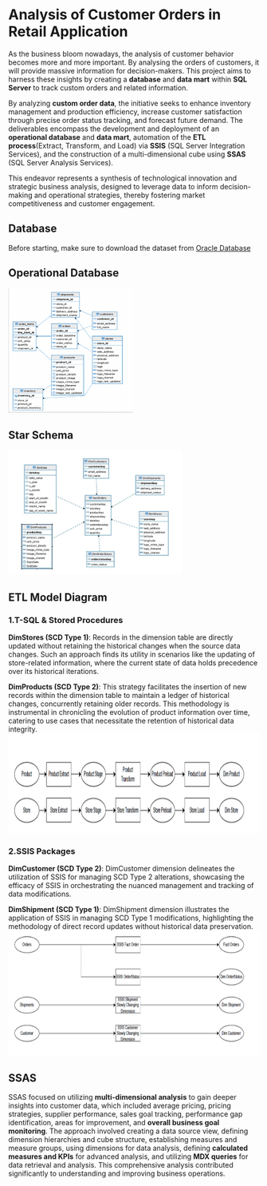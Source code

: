 # Analysis of Customer Orders in Retail Application  

As the business bloom nowadays, the analysis of customer behavior becomes more and more important. By analysing the orders of customers, it will provide massive information for decision-makers. This project aims to harness these insights by creating a **database** and **data mart** within **SQL Server** to track custom orders and related information.   

By analyzing **custom order data**, the initiative seeks to enhance inventory management and production efficiency, increase customer satisfaction through precise order status tracking, and forecast future demand. The deliverables encompass the development and deployment of an **operational database** and **data mart**, automation of the **ETL process**(Extract, Transform, and Load) via **SSIS** (SQL Server Integration Services), and the construction of a multi-dimensional cube using **SSAS** (SQL Server Analysis Services).   

This endeavor represents a synthesis of technological innovation and strategic business analysis, designed to leverage data to inform decision-making and operational strategies, thereby fostering market competitiveness and customer engagement.  

## Database
Before starting, make sure to download the dataset from [Oracle Database](https://docs.oracle.com/en/database/oracle/oracle-database/21/comsc/introduction-to-sample-schemas.html#GUID-E1EE89C5-2D4E-4C74-835C-74F775BAE4A0 "悬停显示")  

## Operational Database
<img src="/image/ob.png" width = "250" height = "250" alt="cmo" />  

## Star Schema
<img src="/image/starschema.jpg" width = "350" height = "250" alt="cmo" />  

## ETL Model Diagram
### 1.T-SQL & Stored Procedures
**DimStores (SCD Type 1)**: Records in the dimension table are directly updated without retaining the historical changes when the source data changes. Such an approach finds its utility in scenarios like the updating of store-related information, where the current state of data holds precedence over its historical iterations.  

**DimProducts (SCD Type 2)**: This strategy facilitates the insertion of new records within the dimension table to maintain a ledger of historical changes, concurrently retaining older records. This methodology is instrumental in chronicling the evolution of product information over time, catering to use cases that necessitate the retention of historical data integrity.
<img src="/image/etl.png" width = "700" height = "200" alt="cmo" />  

### 2.SSIS Packages  
**DimCustomer (SCD Type 2)**: DimCustomer dimension delineates the utilization of SSIS for managing SCD Type 2 alterations, showcasing the efficacy of SSIS in orchestrating the nuanced management and tracking of data modifications.  

**DimShipment (SCD Type 1)**: DimShipment dimension illustrates the application of SSIS in managing SCD Type 1 modifications, highlighting the methodology of direct record updates without historical data preservation.  
<img src="/image/ssis.png" width = "700" height = "250" alt="cmo" />  

## SSAS
SSAS focused on utilizing **multi-dimensional analysis** to gain deeper insights into customer data, which included average pricing, pricing strategies, supplier performance, sales goal tracking, performance gap identification, areas for improvement, and **overall business goal monitoring**. The approach involved creating a data source view, defining dimension hierarchies and cube structure, establishing measures and measure groups, using dimensions for data analysis, defining **calculated measures and KPIs** for advanced analysis, and utilizing **MDX queries** for data retrieval and analysis. This comprehensive analysis contributed significantly to understanding and improving business operations.  


